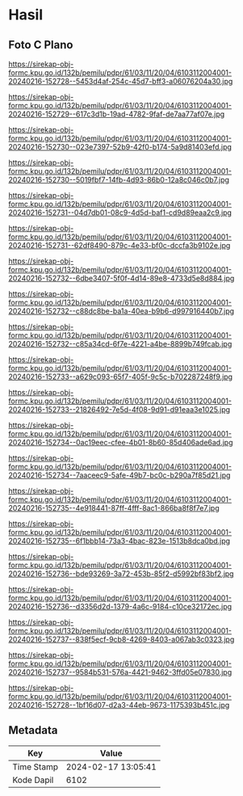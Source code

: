# Hasil

## Foto C Plano

https://sirekap-obj-formc.kpu.go.id/132b/pemilu/pdpr/61/03/11/20/04/6103112004001-20240216-152728--5453d4af-254c-45d7-bff3-a06076204a30.jpg

https://sirekap-obj-formc.kpu.go.id/132b/pemilu/pdpr/61/03/11/20/04/6103112004001-20240216-152729--617c3d1b-19ad-4782-9faf-de7aa77af07e.jpg

https://sirekap-obj-formc.kpu.go.id/132b/pemilu/pdpr/61/03/11/20/04/6103112004001-20240216-152730--023e7397-52b9-42f0-b174-5a9d81403efd.jpg

https://sirekap-obj-formc.kpu.go.id/132b/pemilu/pdpr/61/03/11/20/04/6103112004001-20240216-152730--5019fbf7-14fb-4d93-86b0-12a8c046c0b7.jpg

https://sirekap-obj-formc.kpu.go.id/132b/pemilu/pdpr/61/03/11/20/04/6103112004001-20240216-152731--04d7db01-08c9-4d5d-baf1-cd9d89eaa2c9.jpg

https://sirekap-obj-formc.kpu.go.id/132b/pemilu/pdpr/61/03/11/20/04/6103112004001-20240216-152731--62df8490-879c-4e33-bf0c-dccfa3b9102e.jpg

https://sirekap-obj-formc.kpu.go.id/132b/pemilu/pdpr/61/03/11/20/04/6103112004001-20240216-152732--6dbe3407-5f0f-4d14-89e8-4733d5e8d884.jpg

https://sirekap-obj-formc.kpu.go.id/132b/pemilu/pdpr/61/03/11/20/04/6103112004001-20240216-152732--c88dc8be-ba1a-40ea-b9b6-d997916440b7.jpg

https://sirekap-obj-formc.kpu.go.id/132b/pemilu/pdpr/61/03/11/20/04/6103112004001-20240216-152732--c85a34cd-6f7e-4221-a4be-8899b749fcab.jpg

https://sirekap-obj-formc.kpu.go.id/132b/pemilu/pdpr/61/03/11/20/04/6103112004001-20240216-152733--a629c093-65f7-405f-9c5c-b702287248f9.jpg

https://sirekap-obj-formc.kpu.go.id/132b/pemilu/pdpr/61/03/11/20/04/6103112004001-20240216-152733--21826492-7e5d-4f08-9d91-d91eaa3e1025.jpg

https://sirekap-obj-formc.kpu.go.id/132b/pemilu/pdpr/61/03/11/20/04/6103112004001-20240216-152734--0ac19eec-cfee-4b01-8b60-85d406ade6ad.jpg

https://sirekap-obj-formc.kpu.go.id/132b/pemilu/pdpr/61/03/11/20/04/6103112004001-20240216-152734--7aaceec9-5afe-49b7-bc0c-b290a7f85d21.jpg

https://sirekap-obj-formc.kpu.go.id/132b/pemilu/pdpr/61/03/11/20/04/6103112004001-20240216-152735--4e918441-87ff-4fff-8ac1-866ba8f8f7e7.jpg

https://sirekap-obj-formc.kpu.go.id/132b/pemilu/pdpr/61/03/11/20/04/6103112004001-20240216-152735--6f1bbb14-73a3-4bac-823e-1513b8dca0bd.jpg

https://sirekap-obj-formc.kpu.go.id/132b/pemilu/pdpr/61/03/11/20/04/6103112004001-20240216-152736--bde93269-3a72-453b-85f2-d5992bf83bf2.jpg

https://sirekap-obj-formc.kpu.go.id/132b/pemilu/pdpr/61/03/11/20/04/6103112004001-20240216-152736--d3356d2d-1379-4a6c-9184-c10ce32172ec.jpg

https://sirekap-obj-formc.kpu.go.id/132b/pemilu/pdpr/61/03/11/20/04/6103112004001-20240216-152737--838f5ecf-9cb8-4269-8403-a067ab3c0323.jpg

https://sirekap-obj-formc.kpu.go.id/132b/pemilu/pdpr/61/03/11/20/04/6103112004001-20240216-152737--9584b531-576a-4421-9462-3ffd05e07830.jpg

https://sirekap-obj-formc.kpu.go.id/132b/pemilu/pdpr/61/03/11/20/04/6103112004001-20240216-152728--1bf16d07-d2a3-44eb-9673-1175393b451c.jpg


## Metadata

| Key        | Value               |
| ---------- | ------------------- |
| Time Stamp | 2024-02-17 13:05:41 |
| Kode Dapil | 6102                |



